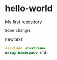 # hello-world
My first repository

    Some changes


new text
```C++
#include <iostream>
using namespace std;
```
